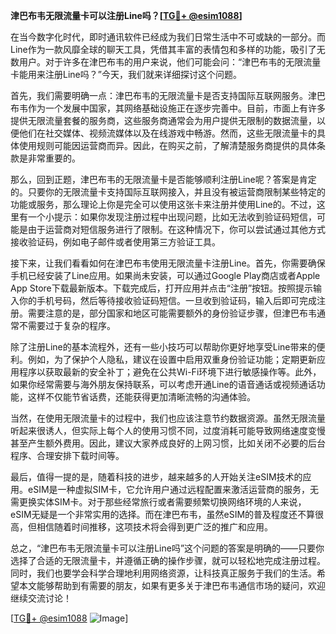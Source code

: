 **津巴布韦无限流量卡可以注册Line吗？[[TG💪+ @esim1088](https://t.me/s/esim1088)]**

在当今数字化时代，即时通讯软件已经成为我们日常生活中不可或缺的一部分。而Line作为一款风靡全球的聊天工具，凭借其丰富的表情包和多样的功能，吸引了无数用户。对于许多在津巴布韦的用户来说，他们可能会问：“津巴布韦的无限流量卡能用来注册Line吗？”今天，我们就来详细探讨这个问题。

首先，我们需要明确一点：津巴布韦的无限流量卡是否支持国际互联网服务。津巴布韦作为一个发展中国家，其网络基础设施正在逐步完善中。目前，市面上有许多提供无限流量套餐的服务商，这些服务商通常会为用户提供无限制的数据流量，以便他们在社交媒体、视频流媒体以及在线游戏中畅游。然而，这些无限流量卡的具体使用规则可能因运营商而异。因此，在购买之前，了解清楚服务商提供的具体条款是非常重要的。

那么，回到正题，津巴布韦的无限流量卡是否能够顺利注册Line呢？答案是肯定的。只要你的无限流量卡支持国际互联网接入，并且没有被运营商限制某些特定的功能或服务，那么理论上你是完全可以使用这张卡来注册并使用Line的。不过，这里有一个小提示：如果你发现注册过程中出现问题，比如无法收到验证码短信，可能是由于运营商对短信服务进行了限制。在这种情况下，你可以尝试通过其他方式接收验证码，例如电子邮件或者使用第三方验证工具。

接下来，让我们看看如何在津巴布韦使用无限流量卡注册Line。首先，你需要确保手机已经安装了Line应用。如果尚未安装，可以通过Google Play商店或者Apple App Store下载最新版本。下载完成后，打开应用并点击“注册”按钮。按照提示输入你的手机号码，然后等待接收验证码短信。一旦收到验证码，输入后即可完成注册。需要注意的是，部分国家和地区可能需要额外的身份验证步骤，但津巴布韦通常不需要过于复杂的程序。

除了注册Line的基本流程外，还有一些小技巧可以帮助你更好地享受Line带来的便利。例如，为了保护个人隐私，建议在设置中启用双重身份验证功能；定期更新应用程序以获取最新的安全补丁；避免在公共Wi-Fi环境下进行敏感操作等。此外，如果你经常需要与海外朋友保持联系，可以考虑开通Line的语音通话或视频通话功能，这样不仅能节省话费，还能获得更加清晰流畅的沟通体验。

当然，在使用无限流量卡的过程中，我们也应该注意节约数据资源。虽然无限流量听起来很诱人，但实际上每个人的使用习惯不同，过度消耗可能导致网络速度变慢甚至产生额外费用。因此，建议大家养成良好的上网习惯，比如关闭不必要的后台程序、合理安排下载时间等。

最后，值得一提的是，随着科技的进步，越来越多的人开始关注eSIM技术的应用。eSIM是一种虚拟SIM卡，它允许用户通过远程配置来激活运营商的服务，无需更换实体SIM卡。对于那些经常旅行或者需要频繁切换网络环境的人来说，eSIM无疑是一个非常实用的选择。而在津巴布韦，虽然eSIM的普及程度还不算很高，但相信随着时间推移，这项技术将会得到更广泛的推广和应用。

总之，“津巴布韦无限流量卡可以注册Line吗”这个问题的答案是明确的——只要你选择了合适的无限流量卡，并遵循正确的操作步骤，就可以轻松地完成注册过程。同时，我们也要学会科学合理地利用网络资源，让科技真正服务于我们的生活。希望本文能够帮助到有需要的朋友，如果有更多关于津巴布韦通信市场的疑问，欢迎继续交流讨论！

[[TG💪+ @esim1088](https://t.me/s/esim1088) ![Image](https://i.postimg.cc/4NQfJmqS/Snipaste-2025-05-13-00-14-12.png)]